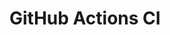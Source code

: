 # GitHub Actions CI


































































































































































































































































































































































































































































































































































































































































































































































































































































































































































































































































































































































































































































































































































































































































































































































































































































































































































































































































































































































































































































































































































































































































































































































































































































































































































































































































































































































































































































































































































































































































































































































































































































































































